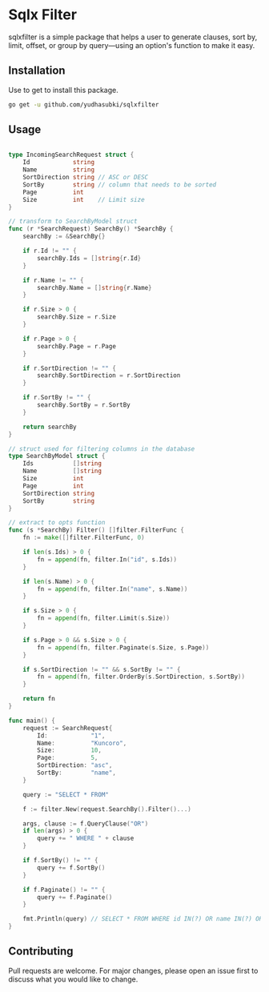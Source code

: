 # Sqlx Filter

sqlxfilter is a simple package that helps a user to generate clauses, sort by, limit, offset, or group by query—using an option's function to make it easy.

## Installation

Use to get to install this package.

```bash
go get -u github.com/yudhasubki/sqlxfilter
```

## Usage

```go

type IncomingSearchRequest struct {
	Id            string
	Name          string
	SortDirection string // ASC or DESC
	SortBy        string // column that needs to be sorted
    Page          int
	Size          int    // Limit size
}

// transform to SearchByModel struct
func (r *SearchRequest) SearchBy() *SearchBy {
	searchBy := &SearchBy{}

	if r.Id != "" {
		searchBy.Ids = []string{r.Id}
	}

	if r.Name != "" {
		searchBy.Name = []string{r.Name}
	}

	if r.Size > 0 {
		searchBy.Size = r.Size
	}

	if r.Page > 0 {
		searchBy.Page = r.Page
	}

	if r.SortDirection != "" {
		searchBy.SortDirection = r.SortDirection
	}

	if r.SortBy != "" {
		searchBy.SortBy = r.SortBy
	}

	return searchBy
}

// struct used for filtering columns in the database
type SearchByModel struct {
    Ids           []string
	Name          []string
	Size          int
	Page          int
	SortDirection string
	SortBy        string
}

// extract to opts function
func (s *SearchBy) Filter() []filter.FilterFunc {
	fn := make([]filter.FilterFunc, 0)

	if len(s.Ids) > 0 {
		fn = append(fn, filter.In("id", s.Ids))
	}

	if len(s.Name) > 0 {
		fn = append(fn, filter.In("name", s.Name))
	}

	if s.Size > 0 {
		fn = append(fn, filter.Limit(s.Size))
	}

	if s.Page > 0 && s.Size > 0 {
		fn = append(fn, filter.Paginate(s.Size, s.Page))
	}

	if s.SortDirection != "" && s.SortBy != "" {
		fn = append(fn, filter.OrderBy(s.SortDirection, s.SortBy))
	}

	return fn
}

func main() {
    request := SearchRequest{
		Id:            "1",
		Name:          "Kuncoro",
		Size:          10,
		Page:          5,
		SortDirection: "asc",
		SortBy:        "name",
	}

	query := "SELECT * FROM"

	f := filter.New(request.SearchBy().Filter()...)

	args, clause := f.QueryClause("OR")
	if len(args) > 0 {
		query += " WHERE " + clause
	}

	if f.SortBy() != "" {
		query += f.SortBy()
	}

	if f.Paginate() != "" {
		query += f.Paginate()
	}

	fmt.Println(query) // SELECT * FROM WHERE id IN(?) OR name IN(?) ORDER BY name ASC LIMIT 10 OFFSET 40
}
```

## Contributing
Pull requests are welcome. For major changes, please open an issue first to discuss what you would like to change.
